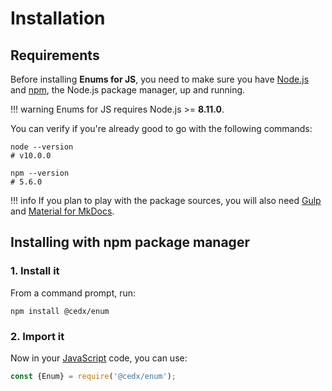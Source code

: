 # Installation

## Requirements
Before installing **Enums for JS**, you need to make sure you have [Node.js](https://nodejs.org)
and [npm](https://www.npmjs.com), the Node.js package manager, up and running.

!!! warning
    Enums for JS requires Node.js >= **8.11.0**.
    
You can verify if you're already good to go with the following commands:

```shell
node --version
# v10.0.0

npm --version
# 5.6.0
```

!!! info
    If you plan to play with the package sources, you will also need
    [Gulp](https://gulpjs.com) and [Material for MkDocs](https://squidfunk.github.io/mkdocs-material).

## Installing with npm package manager

### 1. Install it
From a command prompt, run:

```shell
npm install @cedx/enum
```

### 2. Import it
Now in your [JavaScript](https://developer.mozilla.org/en-US/docs/Web/JavaScript) code, you can use:

```js
const {Enum} = require('@cedx/enum');
```
